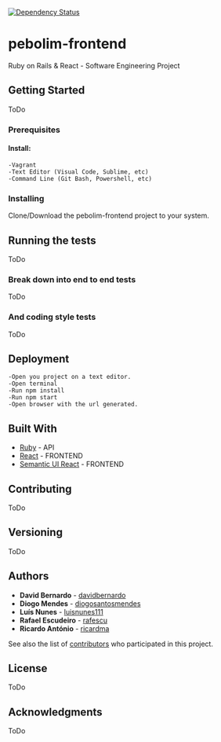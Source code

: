 [![Dependency Status](https://beta.gemnasium.com/badges/github.com/pebolim/pebolim-frontend.svg)](https://beta.gemnasium.com/projects/github.com/pebolim/pebolim-frontend)

# pebolim-frontend

Ruby on Rails &amp; React - Software Engineering Project

## Getting Started

ToDo

### Prerequisites

#### Install:
    -Vagrant
    -Text Editor (Visual Code, Sublime, etc)
    -Command Line (Git Bash, Powershell, etc)

### Installing

Clone/Download the pebolim-frontend project to your system.

## Running the tests

ToDo

### Break down into end to end tests

ToDo

### And coding style tests

ToDo

## Deployment

    -Open you project on a text editor.
    -Open terminal
    -Run npm install
    -Run npm start
    -Open browser with the url generated.

## Built With

* [Ruby](http://www.ruby-lang.org/pt/) - API
* [React](https://reactjs.org/) - FRONTEND
* [Semantic UI React](https://react.semantic-ui.com/introduction) - FRONTEND


## Contributing

ToDo

## Versioning

ToDo

## Authors

* **David Bernardo** - [davidbernardo](https://github.com/davidbernardo)
* **Diogo Mendes** - [diogosantosmendes](https://github.com/diogosantosmendes)
* **Luís Nunes** - [luisnunes111](https://github.com/luisnunes111)
* **Rafael Escudeiro** - [rafescu](https://github.com/rafescu)
* **Ricardo António** - [ricardma](https://github.com/ricardma)

See also the list of [contributors](https://github.com/pebolim/pebolim-frontend/graphs/contributors) who participated in this project.

## License

ToDo

## Acknowledgments

ToDo
